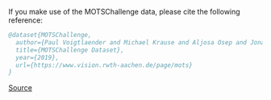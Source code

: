 If you make use of the MOTSChallenge data, please cite the following reference:

``` bibtex 
@dataset{MOTSChallenge,
  author={Paul Voigtlaender and Michael Krause and Aljosa Osep and Jonathon Luiten and Berin Balachandar and Gnana Sekar and Andreas Geiger and Bastian Leibe},
  title={MOTSChallenge Dataset},
  year={2019},
  url={https://www.vision.rwth-aachen.de/page/mots}
}
```

[Source](https://www.vision.rwth-aachen.de/page/mots)